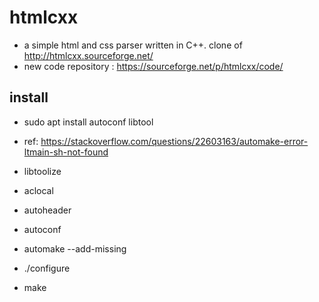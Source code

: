 htmlcxx
=======
* a simple html and css parser written in C++. clone of http://htmlcxx.sourceforge.net/
* new code repository : https://sourceforge.net/p/htmlcxx/code/

install
-------
* sudo apt install autoconf libtool

* ref: https://stackoverflow.com/questions/22603163/automake-error-ltmain-sh-not-found

* libtoolize
* aclocal
* autoheader
* autoconf
* automake --add-missing

* ./configure
* make
